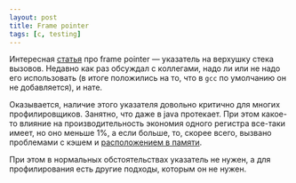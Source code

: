 ```yaml
---
layout: post
title: Frame pointer
tags: [c, testing]
---
```

Интересная [статья](https://www.brendangregg.com/blog/2024-03-17/the-return-of-the-frame-pointers.html) про frame pointer — указатель на верхушку стека вызовов. Недавно как раз обсуждал с коллегами, надо ли или не надо его использовать (в итоге положились на то, что в `gcc` по умолчанию он не добавляется), и нате. 

Оказывается, наличие этого указателя довольно критично для многих профилировщиков. Занятно, что даже в java протекает. При этом какое-то влияние на производительность экономия одного регистра все-таки имеет, но оно меньше 1%, а если больше, то, скорее всего, вызвано проблемами с кэшем и [расположением в памяти](/2021/12/28/memory-layout-perfomance.html).

При этом в нормальных обстоятельствах указатель не нужен, а для профилирования есть другие подходы, которым он не нужен.

